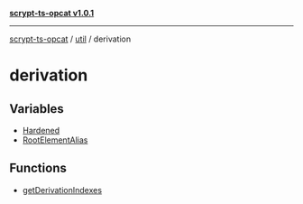 [**scrypt-ts-opcat v1.0.1**](../../../../README.md)

***

[scrypt-ts-opcat](../../../../README.md) / [util](../../README.md) / derivation

# derivation

## Variables

- [Hardened](variables/Hardened.md)
- [RootElementAlias](variables/RootElementAlias.md)

## Functions

- [getDerivationIndexes](functions/getDerivationIndexes.md)
